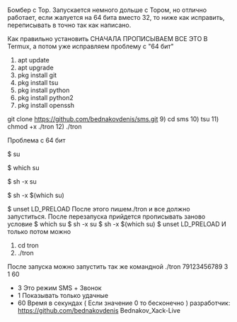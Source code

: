 ﻿# 
Бомбер c Top. 
Запускается немного дольше с Тором, но отлично работает, если жалуется на 64 бита вместо 32, то ниже как исправить, переписывать в точно так как написано.

Как правильно установить СНАЧАЛА ПРОПИСЫВАЕМ ВСЕ ЭТО В Termux, а потом уже исправляем проблему с "64 бит"
1) apt update
2) apt upgrade
3) pkg install git
4) pkg install tsu
5) pkg install python
6) pkg install python2
7) pkg install openssh

git clone https://github.com/bednakovdenis/sms.git
9) cd sms
10) tsu
11) chmod +x ./tron
12) ./tron

Проблема с 64 бит

$ su

$ which su

$ sh -x su

$ sh -x $(which su)

$ unset LD_PRELOAD
После этого пишем./tron и все должно запуститься. После перезапуска прийдется прописывать заново условие
$ which su
$ sh -x su
$ sh -x $(which su)
$ unset LD_PRELOAD
И только потом можно
1) cd tron
2) ./tron

После запуска можно запустить так же командной ./tron 79123456789 3 1 60
- 3 Это режим SMS + Звонок
- 1 Показывать только удачные
- 60 Время в секундах ( Если значение 0 то бесконечно ) разработчик: https://github.com/bednakovdenis Bednakov_Xack-Live
